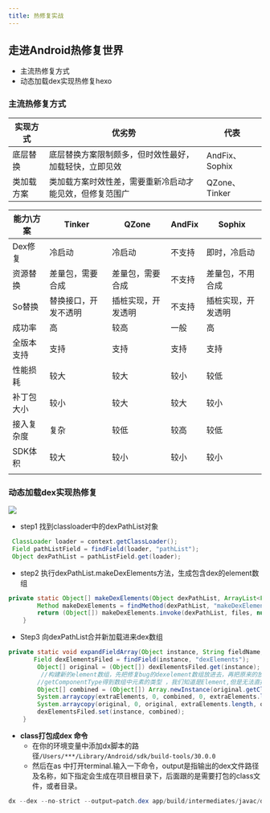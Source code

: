 ```yaml
---
title: 热修复实战
---
```

## 走进Android热修复世界

- 主流热修复方式
- 动态加载dex实现热修复hexo

### 主流热修复方式

| 实现方式   | 优劣势                                                   | 代表           |
| ---------- | -------------------------------------------------------- | -------------- |
| 底层替换   | 底层替换方案限制颇多，但时效性最好，加载轻快，立即见效   | AndFix、Sophix |
| 类加载方案 | 类加载方案时效性差，需要重新冷启动才能见效，但修复范围广 | QZone、Tinker  |

| 能力\方案  | Tinker               | QZone              | AndFix | Sophix             |
| ---------- | -------------------- | ------------------ | ------ | ------------------ |
| Dex修复    | 冷启动               | 冷启动             | 不支持 | 即时，冷启动       |
| 资源替换   | 差量包，需要合成     | 差量包，需要合成   | 不支持 | 差量包，不用合成   |
| So替换     | 替换接口，开发不透明 | 插桩实现，开发透明 | 不支持 | 插桩实现，开发透明 |
| 成功率     | 高                   | 较高               | 一般   | 高                 |
| 全版本支持 | 支持                 | 支持               | 支持   | 支持               |
| 性能损耗   | 较大                 | 较大               | 较小   | 较低               |
| 补丁包大小 | 较小                 | 较大               | 较大   | 较小               |
| 接入复杂度 | 复杂                 | 较低               | 较高   | 较低               |
| SDK体积    | 较大                 | 较小               | 较小   | 较小               |
|            |                      |                    |        |                    |

### 动态加载dex实现热修复

<img src="/imgs/handler/hotfix.png">

- step1 找到classloader中的dexPathList对象

```java
 ClassLoader loader = context.getClassLoader();
 Field pathListField = findField(loader, "pathList");
 Object dexPathList = pathListField.get(loader); 
```

- step2 执行dexPathList.makeDexElements方法，生成包含dex的element数组

```java
private static Object[] makeDexElements(Object dexPathList, ArrayList<File> files,ClassLoader loader) {
        Method makeDexElements = findMethod(dexPathList, "makeDexElements", List.class, File.class, List.class, ClassLoader.class);
        return (Object[]) makeDexElements.invoke(dexPathList, files, null, exceptions, loader);
    }
```

- Step3 向dexPathList合并新加载进来dex数组 

```java
private static void expandFieldArray(Object instance, String fieldName,Object[] extraElements) {
       Field dexElementsFiled = findField(instance, "dexElements");
        Object[] original = (Object[]) dexElementsFiled.get(instance);
         //构建新的element数组，先把修复bug的dexelement数组放进去，再把原来的放进去，最后更改到dexpathList对象的dexelement
        //getComponentType得到数组中元素的类型 ，我们知道是Element,但是无法直接访问到该类。
        Object[] combined = (Object[]) Array.newInstance(original.getClass().getComponentType(), original.length + extraElements.length);
        System.arraycopy(extraElements, 0, combined, 0, extraElements.length);
        System.arraycopy(original, 0, original, extraElements.length, original.length);
        dexElementsFiled.set(instance, combined);
    }

```

- **class打包成dex 命令**
  - 在你的环境变量中添加dx脚本的路径`/Users/***/Library/Android/sdk/build-tools/30.0.0`
  - 然后在as 中打开terminal.输入一下命令，output是指输出的dex文件路径及名称，如下指定会生成在项目根目录下，后面跟的是需要打包的class文件，或者目录。

```java
dx --dex --no-strict --output=patch.dex app/build/intermediates/javac/debug/classes/org/devio/as/proj/hi_handler/HotFixTest.class

```



